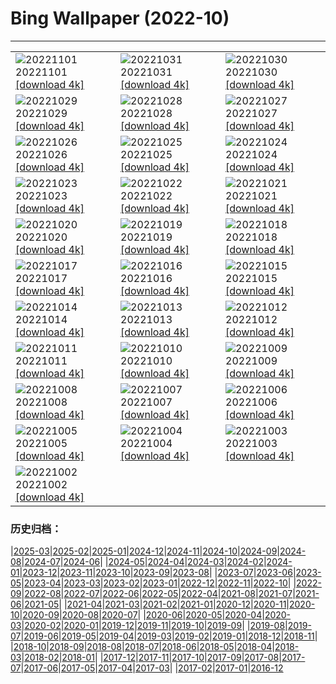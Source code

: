 # Bing Wallpaper (2022-10)
**************

<table><tr><td><img src="https://www.bing.com/th?id=OHR.Calacas_EN-IN6289630026_1920x1080.jpg" alt="20221101"> 20221101 <a href="https://www.bing.com/th?id=OHR.Calacas_EN-IN6289630026_UHD.jpg">[download 4k]</a></td><td><img src="https://www.bing.com/th?id=OHR.WychwoodForest_EN-IN4221356081_1920x1080.jpg" alt="20221031"> 20221031 <a href="https://www.bing.com/th?id=OHR.WychwoodForest_EN-IN4221356081_UHD.jpg">[download 4k]</a></td><td><img src="https://www.bing.com/th?id=OHR.SealRiver_EN-IN3503931734_1920x1080.jpg" alt="20221030"> 20221030 <a href="https://www.bing.com/th?id=OHR.SealRiver_EN-IN3503931734_UHD.jpg">[download 4k]</a></td></tr><tr><td><img src="https://www.bing.com/th?id=OHR.SeaAngel_EN-IN2839358434_1920x1080.jpg" alt="20221029"> 20221029 <a href="https://www.bing.com/th?id=OHR.SeaAngel_EN-IN2839358434_UHD.jpg">[download 4k]</a></td><td><img src="https://www.bing.com/th?id=OHR.FrankensteinFriday_EN-IN2387604310_1920x1080.jpg" alt="20221028"> 20221028 <a href="https://www.bing.com/th?id=OHR.FrankensteinFriday_EN-IN2387604310_UHD.jpg">[download 4k]</a></td><td><img src="https://www.bing.com/th?id=OHR.BridgeofSighs_EN-IN1934990115_1920x1080.jpg" alt="20221027"> 20221027 <a href="https://www.bing.com/th?id=OHR.BridgeofSighs_EN-IN1934990115_UHD.jpg">[download 4k]</a></td></tr><tr><td><img src="https://www.bing.com/th?id=OHR.BrockenSpecter_EN-IN4945372418_1920x1080.jpg" alt="20221026"> 20221026 <a href="https://www.bing.com/th?id=OHR.BrockenSpecter_EN-IN4945372418_UHD.jpg">[download 4k]</a></td><td><img src="https://www.bing.com/th?id=OHR.OrcusMouth_EN-IN4307683259_1920x1080.jpg" alt="20221025"> 20221025 <a href="https://www.bing.com/th?id=OHR.OrcusMouth_EN-IN4307683259_UHD.jpg">[download 4k]</a></td><td><img src="https://www.bing.com/th?id=OHR.DiwaliOilLamps_EN-IN0701838177_1920x1080.jpg" alt="20221024"> 20221024 <a href="https://www.bing.com/th?id=OHR.DiwaliOilLamps_EN-IN0701838177_UHD.jpg">[download 4k]</a></td></tr><tr><td><img src="https://www.bing.com/th?id=OHR.Knobbelzwaan_EN-IN3786620643_1920x1080.jpg" alt="20221023"> 20221023 <a href="https://www.bing.com/th?id=OHR.Knobbelzwaan_EN-IN3786620643_UHD.jpg">[download 4k]</a></td><td><img src="https://www.bing.com/th?id=OHR.KarstMountains_EN-IN4213912109_1920x1080.jpg" alt="20221022"> 20221022 <a href="https://www.bing.com/th?id=OHR.KarstMountains_EN-IN4213912109_UHD.jpg">[download 4k]</a></td><td><img src="https://www.bing.com/th?id=OHR.GeorgiaCypress_EN-IN7514884484_1920x1080.jpg" alt="20221021"> 20221021 <a href="https://www.bing.com/th?id=OHR.GeorgiaCypress_EN-IN7514884484_UHD.jpg">[download 4k]</a></td></tr><tr><td><img src="https://www.bing.com/th?id=OHR.SlothDay_EN-IN0763536539_1920x1080.jpg" alt="20221020"> 20221020 <a href="https://www.bing.com/th?id=OHR.SlothDay_EN-IN0763536539_UHD.jpg">[download 4k]</a></td><td><img src="https://www.bing.com/th?id=OHR.WartburgCastle_EN-IN0185565397_1920x1080.jpg" alt="20221019"> 20221019 <a href="https://www.bing.com/th?id=OHR.WartburgCastle_EN-IN0185565397_UHD.jpg">[download 4k]</a></td><td><img src="https://www.bing.com/th?id=OHR.GB25Anni_EN-IN9809281562_1920x1080.jpg" alt="20221018"> 20221018 <a href="https://www.bing.com/th?id=OHR.GB25Anni_EN-IN9809281562_UHD.jpg">[download 4k]</a></td></tr><tr><td><img src="https://www.bing.com/th?id=OHR.SwedenOwl_EN-IN1275763197_1920x1080.jpg" alt="20221017"> 20221017 <a href="https://www.bing.com/th?id=OHR.SwedenOwl_EN-IN1275763197_UHD.jpg">[download 4k]</a></td><td><img src="https://www.bing.com/th?id=OHR.PrinceChristianSound_EN-IN7719950776_1920x1080.jpg" alt="20221016"> 20221016 <a href="https://www.bing.com/th?id=OHR.PrinceChristianSound_EN-IN7719950776_UHD.jpg">[download 4k]</a></td><td><img src="https://www.bing.com/th?id=OHR.NaqsheRustam_EN-IN7117853630_1920x1080.jpg" alt="20221015"> 20221015 <a href="https://www.bing.com/th?id=OHR.NaqsheRustam_EN-IN7117853630_UHD.jpg">[download 4k]</a></td></tr><tr><td><img src="https://www.bing.com/th?id=OHR.BlueTigerButterflies_EN-IN0664966797_1920x1080.jpg" alt="20221014"> 20221014 <a href="https://www.bing.com/th?id=OHR.BlueTigerButterflies_EN-IN0664966797_UHD.jpg">[download 4k]</a></td><td><img src="https://www.bing.com/th?id=OHR.AlaskaMoose_EN-IN6174173002_1920x1080.jpg" alt="20221013"> 20221013 <a href="https://www.bing.com/th?id=OHR.AlaskaMoose_EN-IN6174173002_UHD.jpg">[download 4k]</a></td><td><img src="https://www.bing.com/th?id=OHR.AmmoniteGraveyard_EN-IN5813452758_1920x1080.jpg" alt="20221012"> 20221012 <a href="https://www.bing.com/th?id=OHR.AmmoniteGraveyard_EN-IN5813452758_UHD.jpg">[download 4k]</a></td></tr><tr><td><img src="https://www.bing.com/th?id=OHR.TortulaMoss_EN-IN5712136639_1920x1080.jpg" alt="20221011"> 20221011 <a href="https://www.bing.com/th?id=OHR.TortulaMoss_EN-IN5712136639_UHD.jpg">[download 4k]</a></td><td><img src="https://www.bing.com/th?id=OHR.RioArazas_EN-IN1562638083_1920x1080.jpg" alt="20221010"> 20221010 <a href="https://www.bing.com/th?id=OHR.RioArazas_EN-IN1562638083_UHD.jpg">[download 4k]</a></td><td><img src="https://www.bing.com/th?id=OHR.ChukchiSea_EN-IN1844909824_1920x1080.jpg" alt="20221009"> 20221009 <a href="https://www.bing.com/th?id=OHR.ChukchiSea_EN-IN1844909824_UHD.jpg">[download 4k]</a></td></tr><tr><td><img src="https://www.bing.com/th?id=OHR.JamaMasjidDelhi1_EN-IN9264531218_1920x1080.jpg" alt="20221008"> 20221008 <a href="https://www.bing.com/th?id=OHR.JamaMasjidDelhi1_EN-IN9264531218_UHD.jpg">[download 4k]</a></td><td><img src="https://www.bing.com/th?id=OHR.OberbaumBridge_EN-IN6110054143_1920x1080.jpg" alt="20221007"> 20221007 <a href="https://www.bing.com/th?id=OHR.OberbaumBridge_EN-IN6110054143_UHD.jpg">[download 4k]</a></td><td><img src="https://www.bing.com/th?id=OHR.BayofBiscay_EN-IN9363973535_1920x1080.jpg" alt="20221006"> 20221006 <a href="https://www.bing.com/th?id=OHR.BayofBiscay_EN-IN9363973535_UHD.jpg">[download 4k]</a></td></tr><tr><td><img src="https://www.bing.com/th?id=OHR.RavanaDussehra_EN-IN6325474614_1920x1080.jpg" alt="20221005"> 20221005 <a href="https://www.bing.com/th?id=OHR.RavanaDussehra_EN-IN6325474614_UHD.jpg">[download 4k]</a></td><td><img src="https://www.bing.com/th?id=OHR.CosmicCliffs_EN-IN3964319541_1920x1080.jpg" alt="20221004"> 20221004 <a href="https://www.bing.com/th?id=OHR.CosmicCliffs_EN-IN3964319541_UHD.jpg">[download 4k]</a></td><td><img src="https://www.bing.com/th?id=OHR.Porthuis_EN-IN7783895323_1920x1080.jpg" alt="20221003"> 20221003 <a href="https://www.bing.com/th?id=OHR.Porthuis_EN-IN7783895323_UHD.jpg">[download 4k]</a></td></tr><tr><td><img src="https://www.bing.com/th?id=OHR.GandhiStatue_EN-IN2415285079_1920x1080.jpg" alt="20221002"> 20221002 <a href="https://www.bing.com/th?id=OHR.GandhiStatue_EN-IN2415285079_UHD.jpg">[download 4k]</a></td><td></td><td></td></tr></table>

### 历史归档：

|[2025-03](/../2025-03/2025-03.md)|[2025-02](/../2025-02/2025-02.md)|[2025-01](/../2025-01/2025-01.md)|[2024-12](/../2024-12/2024-12.md)|[2024-11](/../2024-11/2024-11.md)|[2024-10](/../2024-10/2024-10.md)|[2024-09](/../2024-09/2024-09.md)|[2024-08](/../2024-08/2024-08.md)|[2024-07](/../2024-07/2024-07.md)|[2024-06](/../2024-06/2024-06.md)|
|[2024-05](/../2024-05/2024-05.md)|[2024-04](/../2024-04/2024-04.md)|[2024-03](/../2024-03/2024-03.md)|[2024-02](/../2024-02/2024-02.md)|[2024-01](/../2024-01/2024-01.md)|[2023-12](/../2023-12/2023-12.md)|[2023-11](/../2023-11/2023-11.md)|[2023-10](/../2023-10/2023-10.md)|[2023-09](/../2023-09/2023-09.md)|[2023-08](/../2023-08/2023-08.md)|
|[2023-07](/../2023-07/2023-07.md)|[2023-06](/../2023-06/2023-06.md)|[2023-05](/../2023-05/2023-05.md)|[2023-04](/../2023-04/2023-04.md)|[2023-03](/../2023-03/2023-03.md)|[2023-02](/../2023-02/2023-02.md)|[2023-01](/../2023-01/2023-01.md)|[2022-12](/../2022-12/2022-12.md)|[2022-11](/../2022-11/2022-11.md)|[2022-10](/2022-10.md)|
|[2022-09](/../2022-09/2022-09.md)|[2022-08](/../2022-08/2022-08.md)|[2022-07](/../2022-07/2022-07.md)|[2022-06](/../2022-06/2022-06.md)|[2022-05](/../2022-05/2022-05.md)|[2022-04](/../2022-04/2022-04.md)|[2021-08](/../2021-08/2021-08.md)|[2021-07](/../2021-07/2021-07.md)|[2021-06](/../2021-06/2021-06.md)|[2021-05](/../2021-05/2021-05.md)|
|[2021-04](/../2021-04/2021-04.md)|[2021-03](/../2021-03/2021-03.md)|[2021-02](/../2021-02/2021-02.md)|[2021-01](/../2021-01/2021-01.md)|[2020-12](/../2020-12/2020-12.md)|[2020-11](/../2020-11/2020-11.md)|[2020-10](/../2020-10/2020-10.md)|[2020-09](/../2020-09/2020-09.md)|[2020-08](/../2020-08/2020-08.md)|[2020-07](/../2020-07/2020-07.md)|
|[2020-06](/../2020-06/2020-06.md)|[2020-05](/../2020-05/2020-05.md)|[2020-04](/../2020-04/2020-04.md)|[2020-03](/../2020-03/2020-03.md)|[2020-02](/../2020-02/2020-02.md)|[2020-01](/../2020-01/2020-01.md)|[2019-12](/../2019-12/2019-12.md)|[2019-11](/../2019-11/2019-11.md)|[2019-10](/../2019-10/2019-10.md)|[2019-09](/../2019-09/2019-09.md)|
|[2019-08](/../2019-08/2019-08.md)|[2019-07](/../2019-07/2019-07.md)|[2019-06](/../2019-06/2019-06.md)|[2019-05](/../2019-05/2019-05.md)|[2019-04](/../2019-04/2019-04.md)|[2019-03](/../2019-03/2019-03.md)|[2019-02](/../2019-02/2019-02.md)|[2019-01](/../2019-01/2019-01.md)|[2018-12](/../2018-12/2018-12.md)|[2018-11](/../2018-11/2018-11.md)|
|[2018-10](/../2018-10/2018-10.md)|[2018-09](/../2018-09/2018-09.md)|[2018-08](/../2018-08/2018-08.md)|[2018-07](/../2018-07/2018-07.md)|[2018-06](/../2018-06/2018-06.md)|[2018-05](/../2018-05/2018-05.md)|[2018-04](/../2018-04/2018-04.md)|[2018-03](/../2018-03/2018-03.md)|[2018-02](/../2018-02/2018-02.md)|[2018-01](/../2018-01/2018-01.md)|
|[2017-12](/../2017-12/2017-12.md)|[2017-11](/../2017-11/2017-11.md)|[2017-10](/../2017-10/2017-10.md)|[2017-09](/../2017-09/2017-09.md)|[2017-08](/../2017-08/2017-08.md)|[2017-07](/../2017-07/2017-07.md)|[2017-06](/../2017-06/2017-06.md)|[2017-05](/../2017-05/2017-05.md)|[2017-04](/../2017-04/2017-04.md)|[2017-03](/../2017-03/2017-03.md)|
|[2017-02](/../2017-02/2017-02.md)|[2017-01](/../2017-01/2017-01.md)|[2016-12](/../2016-12/2016-12.md)